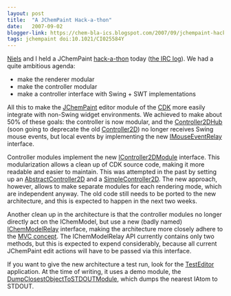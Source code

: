 ```yaml
---
layout: post
title:  "A JChemPaint Hack-a-thon"
date:   2007-09-02
blogger-link: https://chem-bla-ics.blogspot.com/2007/09/jchempaint-hack-thon.html
tags: jchempaint doi:10.1021/CI025584Y
---
```


[Niels](http://progz-jchem.blogspot.com/) and I held a JChemPaint [hack-a-thon](http://wiki.cubic.uni-koeln.de/cdkwiki/doku.php?id=jcp_hack_20070902)
today ([the IRC log](http://moritz.faui2k3.org/irclog/out.pl?channel=cdk;date=2007-09-02)). We had a quite ambitious agenda:

* make the renderer modular
* make the controller modular
* make a controller interface with Swing + SWT implementations

All this to make the [JChemPaint](http://www.mdpi.org/molecules/html/50100093.htm) editor module of the [CDK](https://doi.org/10.1021/ci025584y)
more easily integrate with non-Swing widget environments. We achieved to make about 50% of these goals: the controller is now modular, and the
[Controller2DHub](http://cdk.svn.sf.net/svnroot/cdk/trunk/cdk/src/org/openscience/cdk/controller/Controller2DHub.java) (soon going to deprecate
the old [Controller2D](http://cdk.svn.sf.net/svnroot/cdk/trunk/cdk/src/org/openscience/cdk/controller/Controller2D.java)) no longer receives
Swing mouse events, but local events by implementing the new [IMouseEventRelay](http://cdk.svn.sf.net/svnroot/cdk/trunk/cdk/src/org/openscience/cdk/controller/IMouseEventRelay.java)
interface.

Controller modules implement the new [IController2DModule](http://cdk.svn.sf.net/svnroot/cdk/trunk/cdk/src/org/openscience/cdk/controller/IController2DModule.java)
interface. This modularization allows a clean up of CDK source code, making it more readable and easier to maintain. This was attempted in the past by setting up
an [AbstractController2D](http://cdk.svn.sf.net/svnroot/cdk/trunk/cdk/src/org/openscience/cdk/controller/AbstractController2D.java) and a
[SimpleController2D](http://cdk.svn.sf.net/svnroot/cdk/trunk/cdk/src/org/openscience/cdk/controller/SimpleController2D.java). The new approach,
however, allows to make separate modules for each rendering mode, which are independent anyway. The old code still needs to be ported to the
new architecture, and this is expected to happen in the next two weeks.

Another clean up in the architecture is that the controller modules no longer directly act on the IChemModel, but use a new (badly named)
[IChemModelRelay](http://cdk.svn.sf.net/svnroot/cdk/trunk/cdk/src/org/openscience/cdk/controller/IChemModelRelay.java) interface, making
the architecture more closely adhere to the [MVC concept](http://en.wikipedia.org/wiki/Model-view-controller). The IChemModelRelay API
currently contains only two methods, but this is expected to expend considerably, because all current JChemPaint edit actions will
have to be passed via this interface.

If you want to give the new architecture a test run, look for the [TestEditor](http://cdk.svn.sf.net/svnroot/cdk/trunk/cdk/src/org/openscience/cdk/renderer/progz/TestEditor.java)
application. At the time of writing, it uses a demo module, the [DumpClosestObjectToSTDOUTModule](http://cdk.svn.sf.net/svnroot/cdk/trunk/cdk/src/org/openscience/cdk/renderer/progz/DumpClosestObjectToSTDOUTModule.java),
which dumps the nearest IAtom to STDOUT.

